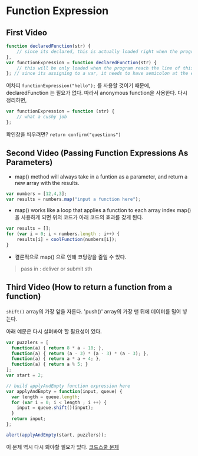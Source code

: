 # Function Expression

## First Video
```javascript
function declaredFunction(str) {
    // since its declared, this is actually loaded right when the program is run. And its loaded into memory and held there until you want to use it
},
var functionExpression = function declaredFunction(str) {
    // this will be only loaded when the program reach the line of this code.
}; // since its assigning to a var, it needs to have semicolon at the end.
```

어차피 `functionExpression("hello");` 를 사용할 것이기 때문에, declaredFunction 는 필요가 없다. 따라서 anonymous function을 사용한다. 다시 정리하면,

```javascript
var functionExpression = function (str) {
    // what a cushy job
};
```

확인창을 띄우려면?
`return confirm("questions")`

## Second Video (Passing Function Expressions As Parameters)
* map() method will always take in a funtion as a parameter, and return a new array with the results.
```javascript
var numbers = [12,4,3];
var results = numbers.map("input a function here");
```

* map() works like a loop that applies a function to each array index
map()을 사용하게 되면 위의 코드가 아래 코드의 효과를 갖게 된다.
```javascript
var results = [];
for (var i = 0; i < numbers.length ; i++) {
    results[i] = coolFunction(numbers[i]);
}
```

* 결론적으로 map() 으로 인해 코딩량을 줄일 수 있다.
> pass in : deliver or submit sth

## Third Video (How to return a function from a function)
`shift()` array의 가장 앞을 자른다.
'push()' array의 가장 맨 뒤에 데이터를 밀어 넣는다.

아래 예문은 다시 살펴봐야 할 필요성이 있다.
```javascript
var puzzlers = [
  function(a) { return 8 * a - 10; },
  function(a) { return (a - 3) * (a - 3) * (a - 3); },
  function(a) { return a * a + 4; },
  function(a) { return a % 5; }
];
var start = 2;

// build applyAndEmpty function expression here
var applyAndEmpty = function(input, queue) {
  var length = queue.length;
  for (var i = 0; i < length ; i ++) {
    input = queue.shift()(input);
  }
  return input;
};

alert(applyAndEmpty(start, puzzlers));
```

이 문제 역시 다시 봐야할 필요가 있다. [코드스쿨 문제](https://www.codeschool.com/discuss/t/javascript-road-trip-part-3-level-1-challenge-14/10796)















